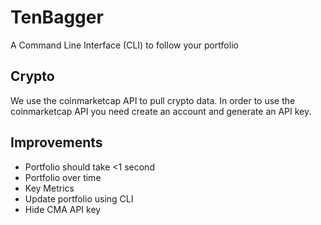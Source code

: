 # TenBagger
A Command Line Interface (CLI) to follow your portfolio

## Crypto 
We use the coinmarketcap API to pull crypto data. In order to use the 
coinmarketcap API you need create an account and generate an API key.

## Improvements
- Portfolio should take <1 second
- Portfolio over time
- Key Metrics
- Update portfolio using CLI
- Hide CMA API key 


